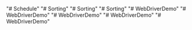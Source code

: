 "# Schedule" 
"# Sorting" 
"# Sorting" 
"# Sorting" 
"# WebDriverDemo" 
"# WebDriverDemo" 
"# WebDriverDemo" 
"# WebDriverDemo" 
"# WebDriverDemo" 
